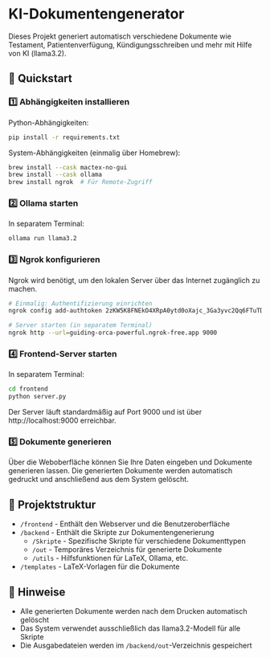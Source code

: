 # KI-Dokumentengenerator

Dieses Projekt generiert automatisch verschiedene Dokumente wie Testament, Patientenverfügung, Kündigungsschreiben und mehr mit Hilfe von KI (llama3.2).

## 🚀 Quickstart

### 1️⃣ Abhängigkeiten installieren

Python-Abhängigkeiten:
```bash
pip install -r requirements.txt
```

System-Abhängigkeiten (einmalig über Homebrew):
```bash
brew install --cask mactex-no-gui
brew install --cask ollama
brew install ngrok  # Für Remote-Zugriff
```

### 2️⃣ Ollama starten

In separatem Terminal:
```bash
ollama run llama3.2
```

### 3️⃣ Ngrok konfigurieren

Ngrok wird benötigt, um den lokalen Server über das Internet zugänglich zu machen.

```bash
# Einmalig: Authentifizierung einrichten
ngrok config add-authtoken 2zKW5K8FNEkO4XRpA0ytd0oXajc_3Ga3yvc2Qq6FTuTDbgMTU

# Server starten (in separatem Terminal)
ngrok http --url=guiding-orca-powerful.ngrok-free.app 9000
```

### 4️⃣ Frontend-Server starten

In separatem Terminal:
```bash
cd frontend
python server.py
```

Der Server läuft standardmäßig auf Port 9000 und ist über http://localhost:9000 erreichbar.

### 5️⃣ Dokumente generieren

Über die Weboberfläche können Sie Ihre Daten eingeben und Dokumente generieren lassen. Die generierten Dokumente werden automatisch gedruckt und anschließend aus dem System gelöscht.

## 📁 Projektstruktur

- `/frontend` - Enthält den Webserver und die Benutzeroberfläche
- `/backend` - Enthält die Skripte zur Dokumentengenerierung
  - `/Skripte` - Spezifische Skripte für verschiedene Dokumenttypen
  - `/out` - Temporäres Verzeichnis für generierte Dokumente
  - `/utils` - Hilfsfunktionen für LaTeX, Ollama, etc.
- `/templates` - LaTeX-Vorlagen für die Dokumente

## 🔧 Hinweise

- Alle generierten Dokumente werden nach dem Drucken automatisch gelöscht
- Das System verwendet ausschließlich das llama3.2-Modell für alle Skripte
- Die Ausgabedateien werden im `/backend/out`-Verzeichnis gespeichert
